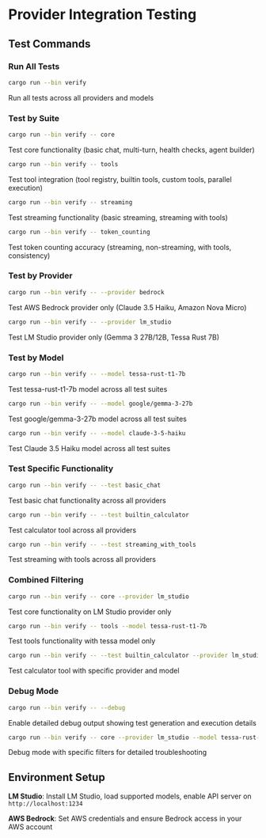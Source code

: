 # Provider Integration Testing

## Test Commands

### Run All Tests
```bash
cargo run --bin verify
```
Run all tests across all providers and models

### Test by Suite
```bash
cargo run --bin verify -- core
```
Test core functionality (basic chat, multi-turn, health checks, agent builder)

```bash
cargo run --bin verify -- tools
```
Test tool integration (tool registry, builtin tools, custom tools, parallel execution)

```bash
cargo run --bin verify -- streaming
```
Test streaming functionality (basic streaming, streaming with tools)

```bash
cargo run --bin verify -- token_counting
```
Test token counting accuracy (streaming, non-streaming, with tools, consistency)

### Test by Provider
```bash
cargo run --bin verify -- --provider bedrock
```
Test AWS Bedrock provider only (Claude 3.5 Haiku, Amazon Nova Micro)

```bash
cargo run --bin verify -- --provider lm_studio
```
Test LM Studio provider only (Gemma 3 27B/12B, Tessa Rust 7B)

### Test by Model
```bash
cargo run --bin verify -- --model tessa-rust-t1-7b
```
Test tessa-rust-t1-7b model across all test suites

```bash
cargo run --bin verify -- --model google/gemma-3-27b
```
Test google/gemma-3-27b model across all test suites

```bash
cargo run --bin verify -- --model claude-3-5-haiku
```
Test Claude 3.5 Haiku model across all test suites

### Test Specific Functionality
```bash
cargo run --bin verify -- --test basic_chat
```
Test basic chat functionality across all providers

```bash
cargo run --bin verify -- --test builtin_calculator
```
Test calculator tool across all providers

```bash
cargo run --bin verify -- --test streaming_with_tools
```
Test streaming with tools across all providers

### Combined Filtering
```bash
cargo run --bin verify -- core --provider lm_studio
```
Test core functionality on LM Studio provider only

```bash
cargo run --bin verify -- tools --model tessa-rust-t1-7b
```
Test tools functionality with tessa model only

```bash
cargo run --bin verify -- --test builtin_calculator --provider lm_studio --model tessa-rust-t1-7b
```
Test calculator tool with specific provider and model

### Debug Mode
```bash
cargo run --bin verify -- --debug
```
Enable detailed debug output showing test generation and execution details

```bash
cargo run --bin verify -- core --provider lm_studio --model tessa-rust-t1-7b --debug
```
Debug mode with specific filters for detailed troubleshooting

## Environment Setup

**LM Studio**: Install LM Studio, load supported models, enable API server on `http://localhost:1234`

**AWS Bedrock**: Set AWS credentials and ensure Bedrock access in your AWS account